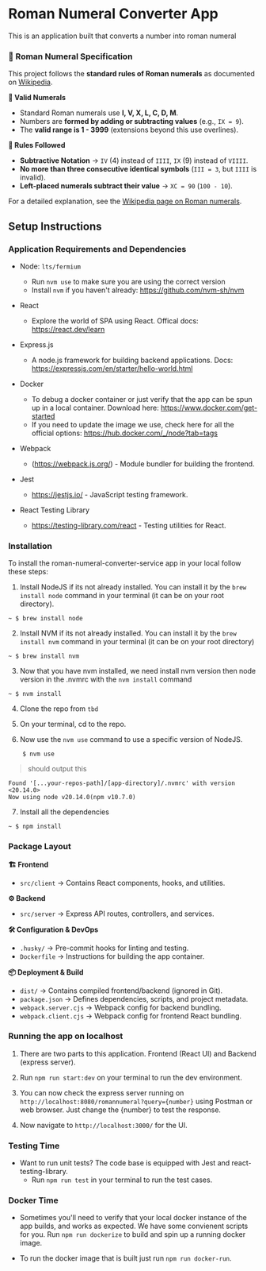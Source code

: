 # Roman Numeral Converter App
This is an application built that converts a number into roman numeral


### 📖 Roman Numeral Specification

This project follows the **standard rules of Roman numerals** as documented on [Wikipedia](https://en.wikipedia.org/wiki/Roman_numerals).

**🔢 Valid Numerals**

- Standard Roman numerals use **I, V, X, L, C, D, M**.
- Numbers are **formed by adding or subtracting values** (e.g., `IX = 9`).
- The **valid range is 1 - 3999** (extensions beyond this use overlines).

**📜 Rules Followed**
- **Subtractive Notation** → `IV` (4) instead of `IIII`, `IX` (9) instead of `VIIII`.
- **No more than three consecutive identical symbols** (`III = 3`, but `IIII` is invalid).
- **Left-placed numerals subtract their value** → `XC = 90` (`100 - 10`).

For a detailed explanation, see the [Wikipedia page on Roman numerals](https://en.wikipedia.org/wiki/Roman_numerals).


## Setup Instructions

### **Application Requirements and Dependencies**

- Node: `lts/fermium`
    - Run `nvm use` to make sure you are using the correct version
    - Install `nvm` if you haven't already: https://github.com/nvm-sh/nvm

- React
    -  Explore the world of SPA using React. Offical docs: https://react.dev/learn

- Express.js
    - A node.js framework for building backend applications. Docs: https://expressjs.com/en/starter/hello-world.html

- Docker
    - To debug a docker container or just verify that the app can be spun up in a local container. Download here: https://www.docker.com/get-started
    - If you need to update the image we use, check here for all the official options: https://hub.docker.com/_/node?tab=tags

- Webpack
    - (https://webpack.js.org/) - Module bundler for building the frontend.

- Jest
    - https://jestjs.io/ - JavaScript testing framework.

- React Testing Library
    - https://testing-library.com/react - Testing utilities for React.


### **Installation**

To install the roman-numeral-converter-service app in your local follow these steps:

1. Install NodeJS if its not already installed. You can install it by the `brew install node` command in your terminal (it can be on your root directory).

```
~ $ brew install node
```

2. Install NVM if its not already installed. You can install it by the `brew install nvm` command in your terminal (it can be on your root directory)

```
~ $ brew install nvm
```

3. Now that you have nvm installed, we need install nvm version then node version in the .nvmrc with the `nvm install` command

```
~ $ nvm install
```

4. Clone the repo from `tbd`

5. On your terminal, cd to the repo.

6. Now use the `nvm use` command to use a specific version of NodeJS.

```
    $ nvm use
```

>should output this

```
Found '[...your-repos-path]/[app-directory]/.nvmrc' with version <20.14.0>
Now using node v20.14.0(npm v10.7.0)
```

7. Install all the dependencies

```
~ $ npm install
```


### **Package Layout**

**🏗️ Frontend**
- `src/client` → Contains React components, hooks, and utilities.

**⚙️ Backend**
- `src/server` → Express API routes, controllers, and services.

**🛠 Configuration & DevOps**
- `.husky/` → Pre-commit hooks for linting and testing.
- `Dockerfile` → Instructions for building the app container.

**📦 Deployment & Build**
- `dist/` → Contains compiled frontend/backend (ignored in Git).
- `package.json` → Defines dependencies, scripts, and project metadata.
- `webpack.server.cjs` → Webpack config for backend bundling.
- `webpack.client.cjs` → Webpack config for frontend React bundling.


### **Running the app on localhost**
1. There are two parts to this application. Frontend (React UI) and Backend (express server).

2. Run `npm run start:dev` on your terminal to run the dev environment.

3. You can now check the express server running on `http://localhost:8080/romannumeral?query={number}` using Postman or web browser. Just change the {number} to test the response.

4. Now navigate to `http://localhost:3000/` for the UI.


### **Testing Time**
- Want to run unit tests? The code base is equipped with Jest and react-testing-library.
    - Run `npm run test` in your terminal to run the test cases.

### **Docker Time**
- Sometimes you'll need to verify that your local docker instance of the app builds, and works as expected. We have some convienent scripts for you. Run `npm run dockerize` to build and spin up a running docker image.

- To run the docker image that is built just run `npm run docker-run`.